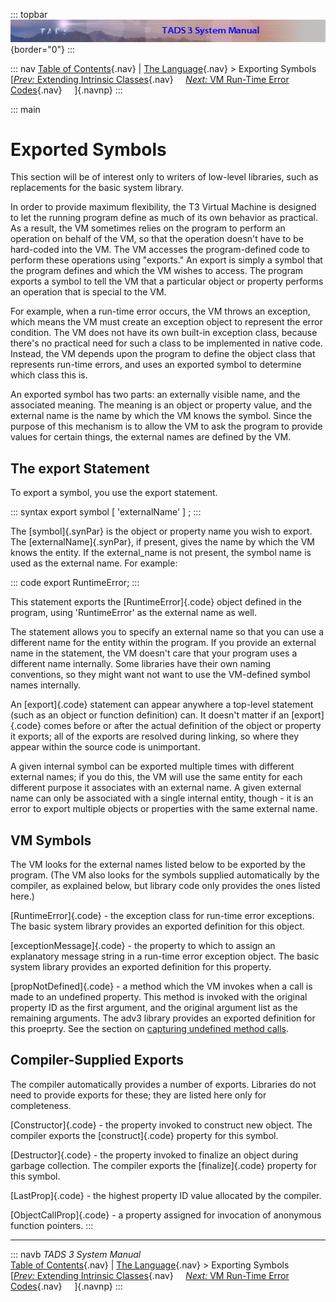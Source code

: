 ::: topbar
![](topbar.jpg){border="0"}
:::

::: nav
[Table of Contents](toc.htm){.nav} \| [The Language](langsec.htm){.nav}
\> Exporting Symbols\
[[*Prev:* Extending Intrinsic Classes](icext.htm){.nav}     [*Next:* VM
Run-Time Error Codes](errmsg.htm){.nav}     ]{.navnp}
:::

::: main
# Exported Symbols

This section will be of interest only to writers of low-level libraries,
such as replacements for the basic system library.

In order to provide maximum flexibility, the T3 Virtual Machine is
designed to let the running program define as much of its own behavior
as practical. As a result, the VM sometimes relies on the program to
perform an operation on behalf of the VM, so that the operation doesn\'t
have to be hard-coded into the VM. The VM accesses the program-defined
code to perform these operations using \"exports.\" An export is simply
a symbol that the program defines and which the VM wishes to access. The
program exports a symbol to tell the VM that a particular object or
property performs an operation that is special to the VM.

For example, when a run-time error occurs, the VM throws an exception,
which means the VM must create an exception object to represent the
error condition. The VM does not have its own built-in exception class,
because there\'s no practical need for such a class to be implemented in
native code. Instead, the VM depends upon the program to define the
object class that represents run-time errors, and uses an exported
symbol to determine which class this is.

An exported symbol has two parts: an externally visible name, and the
associated meaning. The meaning is an object or property value, and the
external name is the name by which the VM knows the symbol. Since the
purpose of this mechanism is to allow the VM to ask the program to
provide values for certain things, the external names are defined by the
VM.

## The export Statement

To export a symbol, you use the export statement.

::: syntax
    export symbol [ 'externalName' ]  ;
:::

The [symbol]{.synPar} is the object or property name you wish to export.
The [externalName]{.synPar}, if present, gives the name by which the VM
knows the entity. If the external_name is not present, the symbol name
is used as the external name. For example:

::: code
    export RuntimeError;
:::

This statement exports the [RuntimeError]{.code} object defined in the
program, using \'RuntimeError\' as the external name as well.

The statement allows you to specify an external name so that you can use
a different name for the entity within the program. If you provide an
external name in the statement, the VM doesn\'t care that your program
uses a different name internally. Some libraries have their own naming
conventions, so they might want not want to use the VM-defined symbol
names internally.

An [export]{.code} statement can appear anywhere a top-level statement
(such as an object or function definition) can. It doesn\'t matter if an
[export]{.code} comes before or after the actual definition of the
object or property it exports; all of the exports are resolved during
linking, so where they appear within the source code is unimportant.

A given internal symbol can be exported multiple times with different
external names; if you do this, the VM will use the same entity for each
different purpose it associates with an external name. A given external
name can only be associated with a single internal entity, though - it
is an error to export multiple objects or properties with the same
external name.

## VM Symbols

The VM looks for the external names listed below to be exported by the
program. (The VM also looks for the symbols supplied automatically by
the compiler, as explained below, but library code only provides the
ones listed here.)

[RuntimeError]{.code} - the exception class for run-time error
exceptions. The basic system library provides an exported definition for
this object.

[exceptionMessage]{.code} - the property to which to assign an
explanatory message string in a run-time error exception object. The
basic system library provides an exported definition for this property.

[propNotDefined]{.code} - a method which the VM invokes when a call is
made to an undefined property. This method is invoked with the original
property ID as the first argument, and the original argument list as the
remaining arguments. The adv3 library provides an exported definition
for this proeprty. See the section on [capturing undefined method
calls](undef.htm).

## Compiler-Supplied Exports

The compiler automatically provides a number of exports. Libraries do
not need to provide exports for these; they are listed here only for
completeness.

[Constructor]{.code} - the property invoked to construct new object. The
compiler exports the [construct]{.code} property for this symbol.

[Destructor]{.code} - the property invoked to finalize an object during
garbage collection. The compiler exports the [finalize]{.code} property
for this symbol.

[LastProp]{.code} - the highest property ID value allocated by the
compiler.

[ObjectCallProp]{.code} - a property assigned for invocation of
anonymous function pointers.
:::

------------------------------------------------------------------------

::: navb
*TADS 3 System Manual*\
[Table of Contents](toc.htm){.nav} \| [The Language](langsec.htm){.nav}
\> Exporting Symbols\
[[*Prev:* Extending Intrinsic Classes](icext.htm){.nav}     [*Next:* VM
Run-Time Error Codes](errmsg.htm){.nav}     ]{.navnp}
:::

